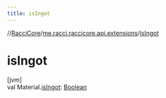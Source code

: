 ```yaml
---
title: isIngot
---
```

//[RacciCore](../../index.html)/[me.racci.raccicore.api.extensions](index.html)/[isIngot](is-ingot.html)



# isIngot



[jvm]\
val Material.[isIngot](is-ingot.html): [Boolean](https://kotlinlang.org/api/latest/jvm/stdlib/kotlin/-boolean/index.html)




